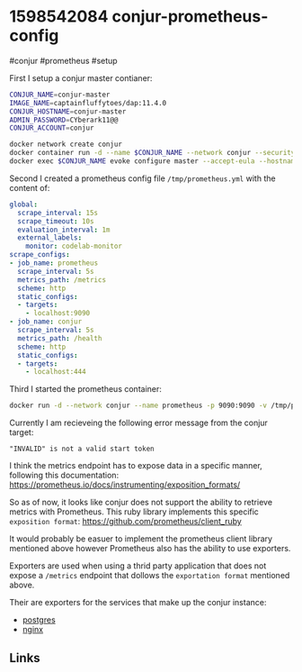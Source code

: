 # 1598542084 conjur-prometheus-config
#conjur #prometheus #setup

First I setup a conjur master contianer:
```bash
CONJUR_NAME=conjur-master
IMAGE_NAME=captainfluffytoes/dap:11.4.0
CONJUR_HOSTNAME=conjur-master
ADMIN_PASSWORD=CYberark11@@
CONJUR_ACCOUNT=conjur

docker network create conjur
docker container run -d --name $CONJUR_NAME --network conjur --security-opt=seccomp:unconfined -p 443:443 -p 5432:5432 -p 1999:1999 $IMAGE_NAME
docker exec $CONJUR_NAME evoke configure master --accept-eula --hostname $CONJUR_HOSTNAME --admin-password $ADMIN_PASSWORD $CONJUR_ACCOUNT
```

Second I created a prometheus config file `/tmp/prometheus.yml` with the content of:
```yaml
global:
  scrape_interval: 15s
  scrape_timeout: 10s
  evaluation_interval: 1m
  external_labels:
    monitor: codelab-monitor
scrape_configs:
- job_name: prometheus
  scrape_interval: 5s
  metrics_path: /metrics
  scheme: http
  static_configs:
  - targets:
    - localhost:9090
- job_name: conjur
  scrape_interval: 5s
  metrics_path: /health
  scheme: http
  static_configs:
  - targets:
    - localhost:444
```

Third I started the prometheus container:
```bash
docker run -d --network conjur --name prometheus -p 9090:9090 -v /tmp/prometheus.yml:/etc/prometheus/prometheus.yml prom/prometheus
```

Currently I am recieveing the following error message from the conjur target:
```
"INVALID" is not a valid start token
```

I think the metrics endpoint has to expose data in a specific manner, following this documentation:
https://prometheus.io/docs/instrumenting/exposition_formats/


So as of now, it looks like conjur does not support the ability to retrieve metrics with Prometheus.
This ruby library implements this specific `exposition format`: https://github.com/prometheus/client_ruby

It would probably be easuer to implement the prometheus client library mentioned above however Prometheus also has the ability to use exporters.

Exporters are used when using a thrid party application that does not expose a `/metrics` endpoint that dollows the `exportation format` mentioned above.

Their are exporters for the services that make up the conjur instance:
- [postgres](https://github.com/wrouesnel/postgres_exporter)
- [nginx](https://github.com/knyar/nginx-lua-prometheus)



## Links
